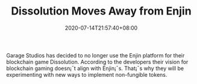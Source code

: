 ﻿---
title: "Dissolution Moves Away from Enjin"
date: 2020-07-14T21:57:40+08:00
lastmod: 2020-07-14T16:45:40+08:00
draft: false
authors: ["Primrose"]
description: "Garage Studios has decided to no longer use the Enjin platform for their blockchain game Dissolution. According to the developers their vision for blockchain gaming doesn¡¯t align with Enjin¡¯s. That¡¯s why they will be experimenting with new ways to implement non-fungible tokens."
featuredImage: "dissolution-moves-away-from-enjin.png"
tags: ["Virtual World","Play to Earn"]
categories: ["news"]
news: ["Virtual World"]
weight: 
lightgallery: true
pinned: false
recommend: false
recommend1: false
---

Garage Studios has decided to no longer use the Enjin platform for their blockchain game Dissolution. According to the developers their vision for blockchain gaming doesn¡¯t align with Enjin¡¯s. That¡¯s why they will be experimenting with new ways to implement non-fungible tokens.

<!--more-->

